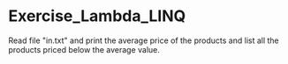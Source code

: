 # Exercise_Lambda_LINQ

Read file "in.txt" and print the average price of the products and list all the products priced below the average value.
